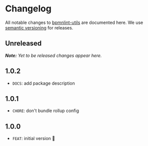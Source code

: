 # Changelog

All notable changes to [bpmnlint-utils](https://github.com/bpmn-io/bpmnlint-utils) are documented here. We use [semantic versioning](http://semver.org/) for releases.

## Unreleased

___Note:__ Yet to be released changes appear here._

## 1.0.2

* `DOCS`: add package description

## 1.0.1

* `CHORE`: don't bundle rollup config

## 1.0.0

* `FEAT`: initial version :tada:
